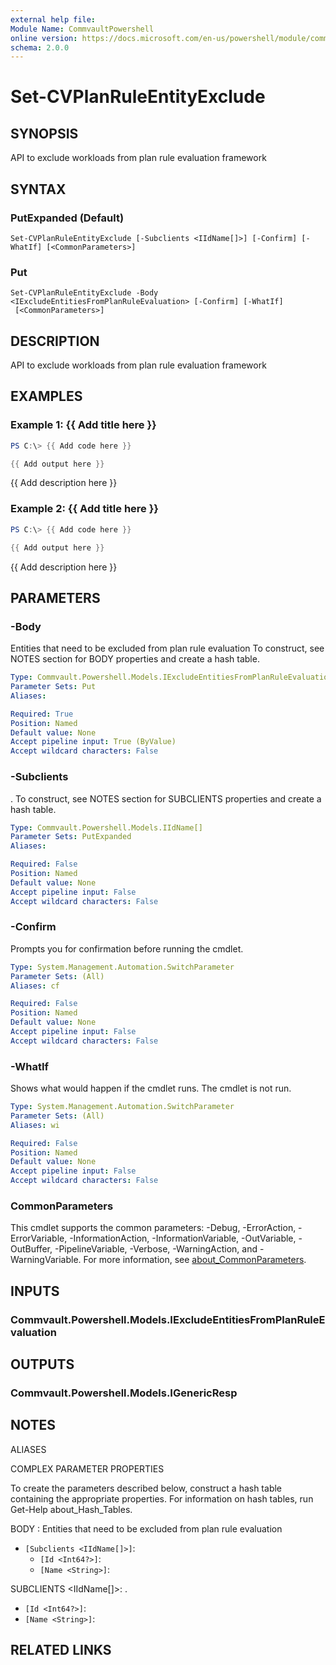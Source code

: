 ```yaml
---
external help file:
Module Name: CommvaultPowershell
online version: https://docs.microsoft.com/en-us/powershell/module/commvaultpowershell/set-cvplanruleentityexclude
schema: 2.0.0
---
```


# Set-CVPlanRuleEntityExclude

## SYNOPSIS
API to exclude workloads from plan rule evaluation framework

## SYNTAX

### PutExpanded (Default)
```
Set-CVPlanRuleEntityExclude [-Subclients <IIdName[]>] [-Confirm] [-WhatIf] [<CommonParameters>]
```

### Put
```
Set-CVPlanRuleEntityExclude -Body <IExcludeEntitiesFromPlanRuleEvaluation> [-Confirm] [-WhatIf]
 [<CommonParameters>]
```

## DESCRIPTION
API to exclude workloads from plan rule evaluation framework

## EXAMPLES

### Example 1: {{ Add title here }}
```powershell
PS C:\> {{ Add code here }}

{{ Add output here }}
```

{{ Add description here }}

### Example 2: {{ Add title here }}
```powershell
PS C:\> {{ Add code here }}

{{ Add output here }}
```

{{ Add description here }}

## PARAMETERS

### -Body
Entities that need to be excluded from plan rule evaluation
To construct, see NOTES section for BODY properties and create a hash table.

```yaml
Type: Commvault.Powershell.Models.IExcludeEntitiesFromPlanRuleEvaluation
Parameter Sets: Put
Aliases:

Required: True
Position: Named
Default value: None
Accept pipeline input: True (ByValue)
Accept wildcard characters: False
```

### -Subclients
.
To construct, see NOTES section for SUBCLIENTS properties and create a hash table.

```yaml
Type: Commvault.Powershell.Models.IIdName[]
Parameter Sets: PutExpanded
Aliases:

Required: False
Position: Named
Default value: None
Accept pipeline input: False
Accept wildcard characters: False
```

### -Confirm
Prompts you for confirmation before running the cmdlet.

```yaml
Type: System.Management.Automation.SwitchParameter
Parameter Sets: (All)
Aliases: cf

Required: False
Position: Named
Default value: None
Accept pipeline input: False
Accept wildcard characters: False
```

### -WhatIf
Shows what would happen if the cmdlet runs.
The cmdlet is not run.

```yaml
Type: System.Management.Automation.SwitchParameter
Parameter Sets: (All)
Aliases: wi

Required: False
Position: Named
Default value: None
Accept pipeline input: False
Accept wildcard characters: False
```

### CommonParameters
This cmdlet supports the common parameters: -Debug, -ErrorAction, -ErrorVariable, -InformationAction, -InformationVariable, -OutVariable, -OutBuffer, -PipelineVariable, -Verbose, -WarningAction, and -WarningVariable. For more information, see [about_CommonParameters](http://go.microsoft.com/fwlink/?LinkID=113216).

## INPUTS

### Commvault.Powershell.Models.IExcludeEntitiesFromPlanRuleEvaluation

## OUTPUTS

### Commvault.Powershell.Models.IGenericResp

## NOTES

ALIASES

COMPLEX PARAMETER PROPERTIES

To create the parameters described below, construct a hash table containing the appropriate properties. For information on hash tables, run Get-Help about_Hash_Tables.


BODY <IExcludeEntitiesFromPlanRuleEvaluation>: Entities that need to be excluded from plan rule evaluation
  - `[Subclients <IIdName[]>]`: 
    - `[Id <Int64?>]`: 
    - `[Name <String>]`: 

SUBCLIENTS <IIdName[]>: .
  - `[Id <Int64?>]`: 
  - `[Name <String>]`: 

## RELATED LINKS

